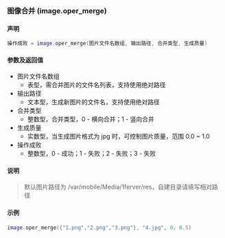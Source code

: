 ### 图像合并 \(**image\.oper\_merge**\)


#### 声明
```lua
操作成败 = image.oper_merge(图片文件名数组, 输出路径, 合并类型, 生成质量)
```


#### 参数及返回值
- 图片文件名数组
    - 表型，需合并图片的文件名列表，支持使用绝对路径
- 输出路径
    - 文本型，生成新图片的文件名，支持使用绝对路径
- 合并类型
    - 整数型，合并类型，0 \- 横向合并；1 \- 竖向合并
- 生成质量
    - 实数型，当生成图片格式为 jpg 时，可控制图片质量，范围 0\.0 ~ 1\.0
- 操作成败
    - 整数型，0 \- 成功；1 \- 失败；2 \- 失败；3 \- 失败


#### 说明
> 默认图片路径为 /var/mobile/Media/1ferver/res，自建目录请填写相对路径  


#### 示例  
```lua
image.oper_merge({"1.png","2.png","3.png"}, "4.jpg", 0, 0.5)
```

